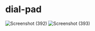 # dial-pad
![Screenshot (392)](https://user-images.githubusercontent.com/92775489/148423532-ab4026f5-ab02-4050-bdbe-5684eba3f1e5.png)
![Screenshot (393)](https://user-images.githubusercontent.com/92775489/148423543-c20882e3-5a96-4cca-9064-9c284e245c9a.png)
